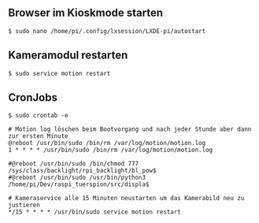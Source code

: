 ﻿## Browser im Kioskmode starten
	$ sudo nano /home/pi/.config/lxsession/LXDE-pi/autostart

## Kameramodul restarten
	$ sudo service motion restart

## CronJobs
	$ sudo crontab -e
	
	# Motion log löschen beim Bootvorgang und nach jeder Stunde aber dann zur ersten Minute
	@reboot /usr/bin/sudo /bin/rm /var/log/motion/motion.log
	1 * * * * /usr/bin/sudo /bin/rm /var/log/motion/motion.log

	#@reboot /usr/bin/sudo /bin/chmod 777 /sys/class/backlight/rpi_backlight/bl_pow$
	#@reboot /usr/bin/sudo /usr/bin/python3 /home/pi/Dev/raspi_tuerspion/src/displa$

	# Kameraservice alle 15 Minuten neustarten um das Kamerabild neu zu justieren
	*/15 * * * * /usr/bin/sudo service motion restart

